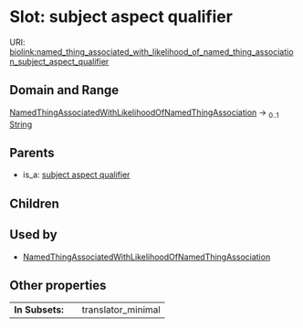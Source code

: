 
# Slot: subject aspect qualifier




URI: [biolink:named_thing_associated_with_likelihood_of_named_thing_association_subject_aspect_qualifier](https://w3id.org/biolink/vocab/named_thing_associated_with_likelihood_of_named_thing_association_subject_aspect_qualifier)


## Domain and Range

[NamedThingAssociatedWithLikelihoodOfNamedThingAssociation](NamedThingAssociatedWithLikelihoodOfNamedThingAssociation.md) &#8594;  <sub>0..1</sub> [String](types/String.md)

## Parents

 *  is_a: [subject aspect qualifier](subject_aspect_qualifier.md)

## Children


## Used by

 * [NamedThingAssociatedWithLikelihoodOfNamedThingAssociation](NamedThingAssociatedWithLikelihoodOfNamedThingAssociation.md)

## Other properties

|  |  |  |
| --- | --- | --- |
| **In Subsets:** | | translator_minimal |

